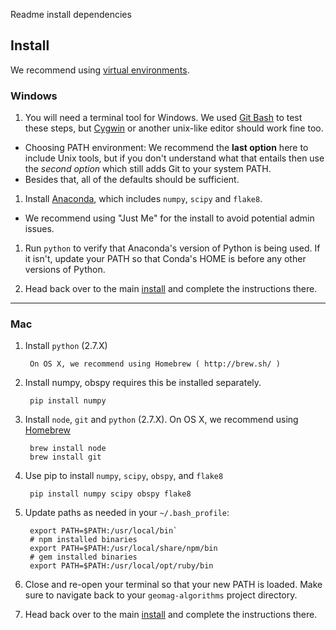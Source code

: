 Readme install dependencies

## Install ##

We recommend using [virtual environments][].

[virtual environments]: http://docs.python-guide.org/en/latest/dev/virtualenvs/

### Windows ###

1. You will need a terminal tool for Windows. We used [Git Bash][] to test these
   steps, but [Cygwin][] or another unix-like editor should work fine too.

  - Choosing PATH environment: We recommend the __last option__ here to include
     Unix tools, but if you don't understand what that entails then use the
     _second option_ which still adds Git to your system PATH.
  - Besides that, all of the defaults should be sufficient.

1. Install [Anaconda][], which includes `numpy`, `scipy` and `flake8`.
  - We recommend using "Just Me" for the install to avoid potential admin
  issues.

1. Run `python` to verify that Anaconda's version of Python is being used.
   If it isn't, update your PATH so that Conda's HOME is before any other
   versions of Python.

1. Head back over to the main [install](README.md#install) and complete the
   instructions there.

[Git Bash]: http://git-scm.com/download/win
[Cygwin]: http://cygwin.com/install.html
[Anaconda]: http://continuum.io/downloads

---
### Mac ###

1. Install `python` (2.7.X)

        On OS X, we recommend using Homebrew ( http://brew.sh/ )

1. Install numpy, obspy requires this be installed separately.

        pip install numpy

1. Install `node`, `git` and `python` (2.7.X).
   On OS X, we recommend using [Homebrew][]

        brew install node
        brew install git

1. Use pip to install `numpy`, `scipy`, `obspy`, and `flake8`

        pip install numpy scipy obspy flake8

1. Update paths as needed in your `~/.bash_profile`:

        export PATH=$PATH:/usr/local/bin`
        # npm installed binaries
        export PATH=$PATH:/usr/local/share/npm/bin
        # gem installed binaries
        export PATH=$PATH:/usr/local/opt/ruby/bin

1. Close and re-open your terminal so that your new PATH is loaded.
   Make sure to navigate back to your `geomag-algorithms` project directory.

1. Head back over to the main [install](README.md#install) and complete the
   instructions there.

[Homebrew]: http://brew.sh/
